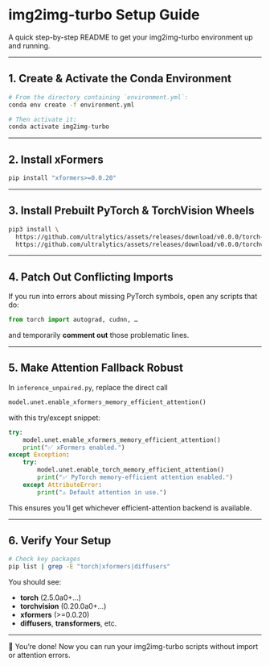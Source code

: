 # img2img-turbo Setup Guide

A quick step-by-step README to get your img2img-turbo environment up and running.

---

## 1. Create & Activate the Conda Environment

```bash
# From the directory containing `environment.yml`:
conda env create -f environment.yml

# Then activate it:
conda activate img2img-turbo
```

---

## 2. Install xFormers

```bash
pip install "xformers>=0.0.20"
```

---

## 3. Install Prebuilt PyTorch & TorchVision Wheels

```bash
pip3 install \
  https://github.com/ultralytics/assets/releases/download/v0.0.0/torch-2.5.0a0+872d972e41.nv24.08-cp310-cp310-linux_aarch64.whl \
  https://github.com/ultralytics/assets/releases/download/v0.0.0/torchvision-0.20.0a0+afc54f7-cp310-cp310-linux_aarch64.whl
```

---

## 4. Patch Out Conflicting Imports

If you run into errors about missing PyTorch symbols, open any scripts that do:

```python
from torch import autograd, cudnn, …
```

and temporarily **comment out** those problematic lines.

---

## 5. Make Attention Fallback Robust

In `inference_unpaired.py`, replace the direct call

```python
model.unet.enable_xformers_memory_efficient_attention()
```

with this try/except snippet:

```python
try:
    model.unet.enable_xformers_memory_efficient_attention()
    print("✅ xFormers enabled.")
except Exception:
    try:
        model.unet.enable_torch_memory_efficient_attention()
        print("✅ PyTorch memory-efficient attention enabled.")
    except AttributeError:
        print("⚠️ Default attention in use.")
```

This ensures you’ll get whichever efficient-attention backend is available.

---

## 6. Verify Your Setup

```bash
# Check key packages
pip list | grep -E "torch|xformers|diffusers"
```

You should see:
- **torch** (2.5.0a0+…)
- **torchvision** (0.20.0a0+…)
- **xformers** (>=0.0.20)
- **diffusers**, **transformers**, etc.

---

🎉 You’re done! Now you can run your img2img-turbo scripts without import or attention errors.
